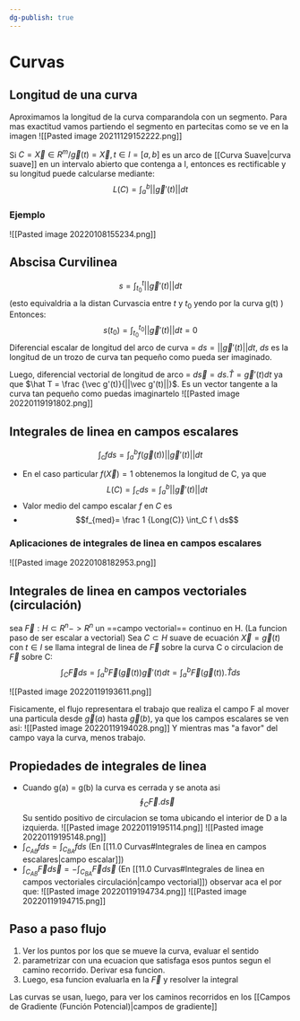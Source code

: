 ```yaml
---
dg-publish: true
---
```

# Curvas

## Longitud de una curva
Aproximamos la longitud de la curva comparandola con un segmento. Para mas exactitud vamos partiendo el segmento en partecitas como se ve en la imagen 
![[Pasted image 20211129152222.png]]

Si $C={\vec X∈R^m / \vec g(t)=\vec X, t∈I=[a, b]}$ es un arco de [[Curva Suave|curva suave]]  en un intervalo abierto que contenga a I, entonces es rectificable y su longitud puede calcularse mediante:
$$L(C)= \int_a^b ||\vec g'(t)||dt$$

### Ejemplo 
![[Pasted image 20220108155234.png]]


## Abscisa Curvilinea
$$s= \int_{t_0}^{t} ||\vec g'(t)||dt$$
(esto equivaldria a la distan Curvascia entre $t$ y $t_0$ yendo por la curva g(t) )
Entonces:
$$s(t_0)= \int_{t_0}^{t_0} ||\vec g'(t)||dt=0$$
Diferencial escalar de longitud del arco de curva = $ds=||\vec g'(t)||dt$, $ds$ es la longitud de un trozo de curva tan pequeño como pueda ser imaginado.

Luego, diferencial vectorial de longitud de arco = $d \vec s= ds.\hat T=\vec g'(t)dt$ ya que $\hat T = \frac {\vec g'(t)}{||\vec g'(t)||}$. Es un vector tangente a la curva tan pequeño como puedas imaginartelo
![[Pasted image 20220119191802.png]]
## Integrales de linea en campos escalares
$$\int_c f ds= \int_a^b f(\vec g(t))||\vec g'(t)||dt$$
- En el caso particular $f(\vec X) =1$ obtenemos la longitud de C, ya que
$$L(C)= \int_c ds = \int_a^b ||\vec g'(t)||dt$$
- Valor medio del campo escalar $f$ en $C$ es
- $$f_{med}= \frac 1 {Long(C)} \int_C f  \ ds$$

### Aplicaciones de integrales de linea en campos escalares
![[Pasted image 20220108182953.png]]


## Integrales de linea en campos vectoriales (circulación)
sea $\vec F: H \subset R^n  -> R^n$ un ==campo vectorial== continuo en H. (La funcion paso de ser escalar a vectorial)
Sea $C \subset H$ suave de ecuación $\vec X = \vec g(t)$ con $t \in I$ se llama integral de linea de $\vec F$ sobre la curva C o circulacion de $\vec F$ sobre C:
$$\int_C \vec F ds= \int_a^b \vec F (\vec g(t))\vec g'(t)dt=\int_a^b \vec F (\vec g(t)).\hat T ds $$

![[Pasted image 20220119193611.png]]

Fisicamente, el flujo representara el trabajo que realiza el campo F al mover una particula desde $\vec g(a)$ hasta $\vec g(b)$, ya que los campos escalares se ven asi:
![[Pasted image 20220119194028.png]]
Y mientras mas "a favor" del campo vaya la curva, menos trabajo.

## Propiedades de integrales de linea
- Cuando g(a) = g(b) la curva es cerrada y se anota asi
$$\oint_C \vec F . d\vec s$$
Su sentido positivo de circulacion se toma ubicando el interior de D a la izquierda. 
![[Pasted image 20220119195114.png]]
![[Pasted image 20220119195148.png]]
- $\int_{C_{AB}} f ds = \int_{C_{BA}} f ds$ (En [[11.0 Curvas#Integrales de linea en campos escalares|campo escalar]])
- $\int_{C_{AB}} \vec F d\vec s =- \int_{C_{BA}} \vec F d \vec s$ (En [[11.0 Curvas#Integrales de linea en campos vectoriales circulación|campo vectorial]])
observar aca el por que:
![[Pasted image 20220119194734.png]]
![[Pasted image 20220119194715.png]]


## Paso a paso flujo
1. Ver los puntos por los que se mueve la curva, evaluar el sentido
2. parametrizar  con una ecuacion que satisfaga esos puntos segun  el camino recorrido. Derivar esa funcion.
3. Luego, esa funcion evaluarla en la $\vec F$ y resolver la integral


Las curvas se usan, luego, para ver los caminos recorridos en los [[Campos de Gradiente (Función Potencial)|campos de gradiente]]